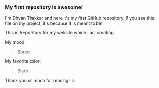 ### My first repository is awesome!

I'm Dhyan Thakkar and here it's my first GitHub repository.
If you see this file on my project, it's because It is meant to be!

This is REpository for my website which i am creating.

My mood:

> Bored

My favorite color:

> Black 

Thank you so much for reading! ☺
